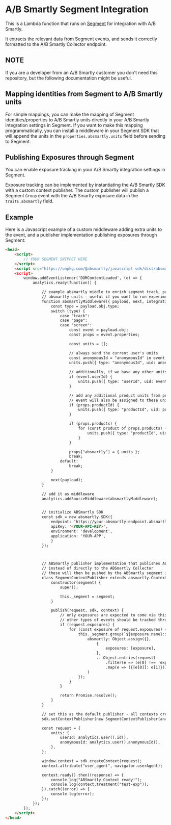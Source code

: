# A/B Smartly Segment Integration

This is a Lambda function that runs on [Segment](https://www.segment.com) for integration with A/B Smartly.

It extracts the relevant data from Segment events, and sends it correctly formatted to the A/B Smartly Collector endpoint.


## NOTE

If you are a developer from an A/B Smartly customer you don't need this repository, but the following documentation might be useful.


## Mapping identities from Segment to A/B Smartly units

For simple mappings, you can make the mapping of Segment identities/properties to A/B Smartly units directly in your A/B Smartly integration settings in Segment.
If you want to make this mapping programmatically, you can install a middleware in your Segment SDK that will append the units in the `properties.absmartly.units` field before sending to Segment.


## Publishing Exposures through Segment

You can enable exposure tracking in your A/B Smartly integration settings in Segment.

Exposure tracking can be implemented by instantiating the A/B Smartly SDK with a custom context publisher.
The custom publisher will publish a Segment `Group` event with the A/B Smartly exposure data in the `traits.absmartly` field.


## Example

Here is a Javascript example of a custom middleware adding extra units to the event, and a publisher implementation publishing exposures through Segment:

```html
<head>
    <script>
        // YOUR SEGMENT SNIPPET HERE
    </script>
    <script src="https://unpkg.com/@absmartly/javascript-sdk/dist/absmartly.min.js"></script
    <script>
        window.addEventListener('DOMContentLoaded', (e) => {
            analytics.ready(function() {

                // example absmartly middle to enrich segment track, page and screen events with relevant
                // absmartly units - useful if you want to run experiments on units that are not your segment users
                function absmartlyMiddleware({ payload, next, integrations }) {
                    const type = payload.obj.type;
                    switch (type) {
                        case "track":
                        case "page":
                        case "screen":
                            const event = payload.obj;
                            const props = event.properties;

                            const units = [];

                            // always send the current user's units
                            const anonymousId = "anonymousId" in event ? event["anonymousId"] : analytics.user().anonymousId();
                            units.push({ type: "anonymousId", uid: anonymousId });
                            
                            // additionally, if we have any other units, add them
                            if (event.userId) {
                                units.push({ type: "userId", uid: event.userId });
                            }

                            // add any additional product units from properties, for example, when running product experiments
                            // event will also be assigned to these units in absmartly
                            if (props.productId) {
                                units.push({ type: "productId", uid: props.productId });
                            }

                            if (props.products) {
                                for (const product of props.products) {
                                    units.push({ type: "productId", uid: product.productId });
                                }
                            }

                            props["absmartly"] = { units };
                            break;
                        default:
                            break;
                    }

                    next(payload);
                }

                // add it as middleware
                analytics.addSourceMiddleware(absmartlyMiddleware);


                // initialize ABSmartly SDK
                const sdk = new absmartly.SDK({
                    endpoint: 'https://your-absmartly-endpoint.absmartly.io/v1',
                    apiKey: '<YOUR-API-KEY>',
                    environment: 'development',
                    application: 'YOUR-APP',
                    }
                });



                // ABSmartly publisher implementation that publishes ABSmartly exposures to Segment,
                // instead of directly to the ABSmartly Collector
                // these will then be pushed by the ABSmartly segment integration to the ABSmartly collector
                class SegmentContextPublisher extends absmartly.ContextPublisher {
                    constructor(segment) {
                        super();

                        this._segment = segment;
                    }

                    publish(request, sdk, context) {
                        // only exposures are expected to come via this route
                        // other types of events should be tracked through the Segment api
                        if (request.exposures) {
                            for (const exposure of request.exposures) {
                                this._segment.group(`${exposure.name}:${exposure.variant}`, {
                                    absmartly: Object.assign({},
                                        {
                                            exposures: [exposure],
                                        },
                                        ...Object.entries(request)
                                            .filter(e => (e[0] !== 'exposures') && (e[0] !== 'goals'))
                                            .map(e => ({[e[0]]: e[1]}))
                                    )
                                });
                            }
                        }

                        return Promise.resolve();
                    }
                }

                // set this as the default publisher - all contexts created from now on will use it by default
                sdk.setContextPublisher(new SegmentContextPublisher(analytics));

                const request = {
                    units: {
                        userId: analytics.user().id(),
                        anonymousId: analytics.user().anonymousId(),
                    },
                };

                window.context = sdk.createContext(request);
                context.attribute("user_agent", navigator.userAgent);

                context.ready().then((response) => {
                    console.log("ABSmartly Context ready!");
                    console.log(context.treatment("test-exp"));
                }).catch((error) => {
                    console.log(error);
                });
            });
        });
    </script>
</head>
```
